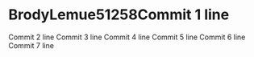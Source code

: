 # BrodyLemue51258Commit 1 line
Commit 2 line
Commit 3 line
Commit 4 line
Commit 5 line
Commit 6 line
Commit 7 line
